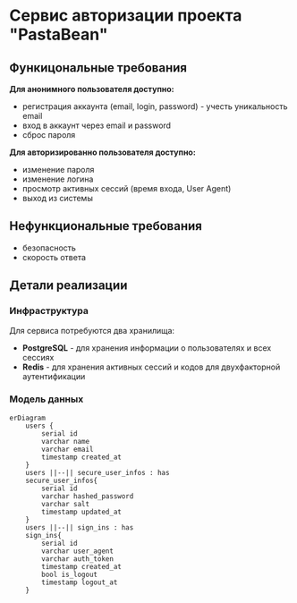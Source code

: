 # Сервис авторизации проекта "PastaBean"

## Функицональные требования

__Для анонимного пользователя доступно:__
- регистрация аккаунта (email, login, password) - учесть уникальность email
- вход в аккаунт через email и password
- сброс пароля

__Для авторизированно пользователя доступно:__
- изменение пароля
- изменение логина
- просмотр активных сессий (время входа, User Agent)
- выход из системы

## Нефункциональные требования
- безопасность
- скорость ответа


## Детали реализации

### Инфраструктура
Для сервиса потребуются два хранилища:
- __PostgreSQL__ - для хранения информации о пользователях и всех сессиях
- __Redis__ - для хранения активных сессий и кодов для двухфакторной аутентификации

### Модель данных

```mermaid
erDiagram
    users {
        serial id
        varchar name
        varchar email
        timestamp created_at
    }
    users ||--|| secure_user_infos : has
    secure_user_infos{
        serial id
        varchar hashed_password
        varchar salt
        timestamp updated_at
    }
    users ||--|| sign_ins : has
    sign_ins{
        serial id
        varchar user_agent
        varchar auth_token
        timestamp created_at
        bool is_logout
        timestamp logout_at
    }
```